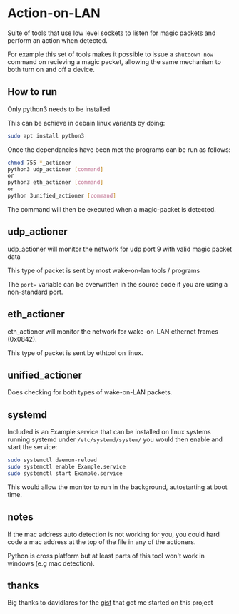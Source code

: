 # Action-on-LAN
Suite of tools that use low level sockets to listen for magic packets and perform an action when detected.

For example this set of tools makes it possible to issue a `shutdown now` command on recieving a magic packet, allowing the same mechanism to both turn on and off a device.

## How to run
Only python3 needs to be installed

This can be achieve in debain linux variants by doing:

```bash
sudo apt install python3
```
Once the dependancies have been met the programs can be run as follows:
```bash
chmod 755 *_actioner
python3 udp_actioner [command]
or
python3 eth_actioner [command]
or
python 3unified_actioner [command]
```

The command will then be executed when a magic-packet is detected.

## udp_actioner
udp_actioner will monitor the network for udp port 9 with valid magic packet data

This type of packet is sent by most wake-on-lan tools / programs

The ```port=``` variable can be overwritten in the source code if you are using a non-standard port. 

## eth_actioner
eth_actioner will monitor the network for wake-on-LAN ethernet frames (0x0842).

This type of packet is sent by ethtool on linux.

## unified_actioner

Does checking for both types of wake-on-LAN packets.

## systemd

Included is an Example.service that can be installed on linux systems running systemd under ```/etc/systemd/system/``` you would then enable and start the service:

```bash
sudo systemctl daemon-reload
sudo systemctl enable Example.service
sudo systemctl start Example.service
```
This would allow the monitor to run in the background, autostarting at boot time.

## notes

If the mac address auto detection is not working for you, you could hard code a mac address at the top of the file in any of the actioners. 

Python is cross platform but at least parts of this tool won't work in windows (e.g mac detection).

## thanks

Big thanks to davidlares for the [gist](https://gist.github.com/davidlares/e841c0f9d9b31f3cd8859575d061c467#file-rawsniffer-py) that got me started on this project
